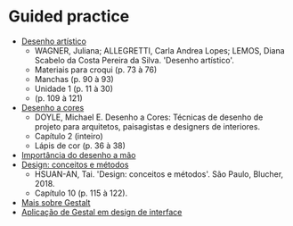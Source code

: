 # Guided practice

- [Desenho artístico](https://integrada.minhabiblioteca.com.br/#/books/9788595022423/pageid/72)
  - WAGNER, Juliana; ALLEGRETTI, Carla Andrea Lopes; LEMOS, Diana Scabelo da Costa Pereira da Silva. 'Desenho artístico'.
  - Materiais para croqui (p. 73 à 76)
  - Manchas (p. 90 à 93)
  - Unidade 1 (p. 11 à 30)
  - (p. 109 à 121)
- [Desenho a cores](https://integrada.minhabiblioteca.com.br/#/books/9788577801640/pageid/29)
  - DOYLE, Michael E. Desenho a Cores: Técnicas de desenho de projeto para arquitetos, paisagistas e designers de interiores.
  - Capítulo 2 (inteiro)
  - Lápis de cor (p. 36 à 38)
- [Importância do desenho a mão](https://casavogue.globo.com/Colunas/Studio-Arthur-Casas/noticia/2016/02/importancia-do-desenho-mao.html)
- [Design: conceitos e métodos](https://integrada.minhabiblioteca.com.br/#/books/9788521210115/pageid/115)
  - HSUAN-AN, Tai. 'Design: conceitos e métodos'. São Paulo, Blucher, 2018.
  - Capítulo 10 (p. 115 à 122).
- [Mais sobre Gestalt](https://mediacdns3.ulife.com.br/PAT/Upload/2086381/UnidadeXIComposionaArquitetura_20201105173237.pdf)
- [Aplicação de Gestal em design de interface](https://brasil.uxdesign.cc/as-leis-da-gestalt-aplicadas-ao-design-de-interfaces-efc480dc06ec)

